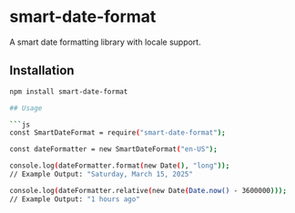 # smart-date-format

A smart date formatting library with locale support.

## Installation

```sh
npm install smart-date-format

## Usage

```js
const SmartDateFormat = require("smart-date-format");

const dateFormatter = new SmartDateFormat("en-US");

console.log(dateFormatter.format(new Date(), "long")); 
// Example Output: "Saturday, March 15, 2025"

console.log(dateFormatter.relative(new Date(Date.now() - 3600000))); 
// Example Output: "1 hours ago"

